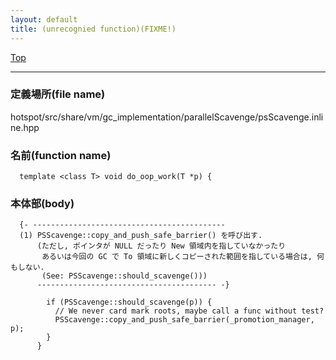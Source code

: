 ```yaml
---
layout: default
title: (unrecognied function)(FIXME!)
---
```

[Top](../index.html)

--- 
### 定義場所(file name)
hotspot/src/share/vm/gc_implementation/parallelScavenge/psScavenge.inline.hpp

### 名前(function name)
```
  template <class T> void do_oop_work(T *p) {
```

### 本体部(body)
```
  {- -------------------------------------------
  (1) PSScavenge::copy_and_push_safe_barrier() を呼び出す.
      (ただし, ポインタが NULL だったり New 領域内を指していなかったり 
       あるいは今回の GC で To 領域に新しくコピーされた範囲を指している場合は, 何もしない.
       (See: PSScavenge::should_scavenge()))
      ---------------------------------------- -}

	    if (PSScavenge::should_scavenge(p)) {
	      // We never card mark roots, maybe call a func without test?
	      PSScavenge::copy_and_push_safe_barrier(_promotion_manager, p);
	    }
	  }
	
```


